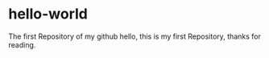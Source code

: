 # hello-world
The first Repository of my github
hello, this is my first Repository, thanks for reading.
